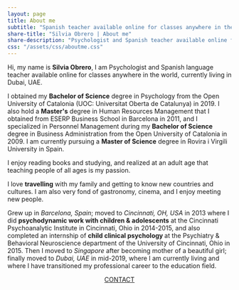 ```yaml
---
layout: page
title: About me
subtitle: "Spanish teacher available online for classes anywhere in the world"
share-title: "Silvia Obrero | About me"
share-description: "Psychologist and Spanish teacher available online for classes anywhere in the world"
css: "/assets/css/aboutme.css"
---
```


<div id="aboutme-section">

<p class="about-text">
<span class="fa fa-briefcase about-icon"></span>
Hi, my name is <strong>Silvia Obrero</strong>, I am Psychologist and Spanish language teacher available online for classes anywhere in the world, currently living in Dubai, UAE.
</p>

<p class="about-text">
<span class="fa fa-graduation-cap about-icon"></span>
I obtained my <strong>Bachelor of Science</strong> degree in Psychology from the Open University of Catalonia (UOC: Universitat Oberta de Catalunya) in 2019. I also hold a <strong>Master's</strong> degree in Human Resources Management that I obtained from ESERP Business School in Barcelona in 2011, and I specialized in Personnel Management during my <strong>Bachelor of Science</strong> degree in Business Administration from the Open University of Catalonia in 2009. I am currently pursuing a <strong>Master of Science</strong> degree in Rovira i Virgili University in Spain.
</p>

<p class="about-text">
<span class="fa fa-book about-icon"></span>
I enjoy reading books and studying, and realized at an adult age that teaching people of all ages is my passion. 
</p>

<p class="about-text">
<span class="fa fa-heart about-icon"></span>
I love <strong>travelling</strong> with my family and getting to know new countries and cultures. I am also very fond of gastronomy, cinema, and I enjoy meeting new people.
</p>

<p class="about-text">
<span class="fa fa-globe-americas about-icon"></span>
Grew up in <i>Barcelona, Spain</i>; moved to <i>Cincinnati, OH, USA</i> in 2013 where I did <strong>psychodynamic work with children & adolescents</strong> at the Cincinnati Psychoanalytic Institute in Cincinnati, Ohio in 2014-2015, and also completed an internship of <strong>child clinical psychology </strong> at the Psychiatry & Behavioral Neuroscience department of the University of Cincinnati, Ohio in 2015. Then I moved to <i>Singapore</i> after becoming mother of a beautiful girl; finally moved to <i>Dubai, UAE</i> in mid-2019, where I am currently living and where I have transitioned my professional career to the education field.
</p>


<div style="text-align: center;">
<a href="/contact" class="contact-me-btn actionbtn">
      <span class="far fa-envelope" aria-hidden="true"></span>
      CONTACT
</a>
</div>
